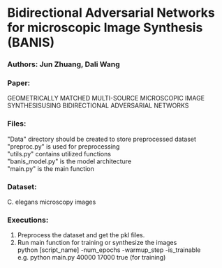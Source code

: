 # Bidirectional Adversarial Networks for microscopic Image Synthesis (BANIS)

### Authors: Jun Zhuang, Dali Wang

### Paper:
GEOMETRICALLY MATCHED MULTI-SOURCE MICROSCOPIC IMAGE SYNTHESISUSING BIDIRECTIONAL ADVERSARIAL NETWORKS

### Files:
"Data" directory should be created to store preprocessed dataset \
"preproc.py" is used for preprocessing \
"utils.py" contains utilized functions \
"banis_model.py" is the model architecture \
"main.py" is the main function

### Dataset:
C. elegans microscopy images

### Executions:
1. Preprocess the dataset and get the pkl files.
2. Run main function for training or synthesize the images \
python [script_name] -num_epochs -warmup_step -is_trainable \
  e.g. python main.py 40000 17000 true (for training)
